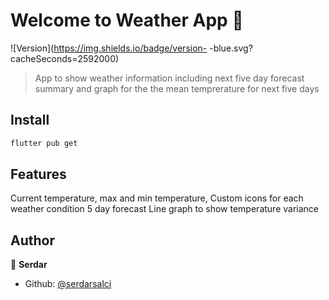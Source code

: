 # Welcome to Weather App 👋

![Version](https://img.shields.io/badge/version- -blue.svg?cacheSeconds=2592000)

> App to show weather information including next five day forecast summary and graph for the the mean temprerature for next five days

## Install

```sh
flutter pub get
```

## Features
Current temperature, max and min temperature, 
Custom icons for each weather condition
5 day forecast
Line graph to show temperature variance



## Author

👤 **Serdar**

- Github: [@serdarsalci](https://github.com/serdarsalci)

